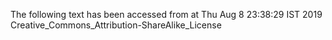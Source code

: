 The following text has been accessed from at Thu Aug 8 23:38:29 IST 2019
Creative_Commons_Attribution-ShareAlike_License

